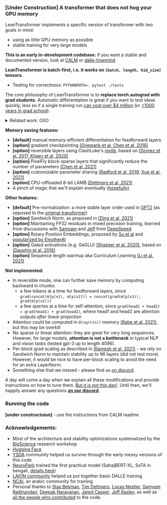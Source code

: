 ### [Under Construction] A transformer that does not hog your GPU memory

LeanTransformer implements a specific version of transformer with two goals in mind:
- using as little GPU memory as possible 
- stable training for very large models

__This is an early in-development codebase:__ if you want a stable and documented version, look at [CALM](https://github.com/NCAI-Research/CALM) or [dalle-hivemind](https://github.com/learning-at-home/dalle-hivemind).

**LeanTransformer is batch-first, i.e. it works on `[batch, length, hid_size]` tensors.**

- Testing for correctness: ```PYTHONPATH=. pytest ./tests```


The core philosophy of LeanTransformer is to __replace torch.autograd with grad students__. Automatic differentiation is
 great if you want to test ideas quickly, less so if a single training run [can cost over $4 million](https://lambdalabs.com/blog/demystifying-gpt-3/) (or [>1000 years in grad school](https://studyinrussia.ru/en/study-in-russia/cost-of-education-in-russia/)).

<details>
<summary>Related work: GSO</summary>

Our implementation partially replaces automatic differentiation with Grad Student Optimization (GSO) - a biologically inspired black box optimization algorithm.
In the past, GSO has seen widespread adoption thanks to its [strong theoretical foundations](https://phdcomics.com/comics/archive.php?comicid=1126)
and unparalleled [cost efficiency](https://phdcomics.com/comics.php?f=1338) (Chom et al).
Previous successfully applied GSO for [hyperparameter tuning](https://twitter.com/carlos_ciller/status/749976860411498496)
 and [natural language generation](https://phdcomics.com/comics/archive_print.php?comicid=1734).
To the best of our knowledge we are the first work to successfully
apply **distributed fault-tolerant GSO** for optimizing the memory footprint of transformers. We summarize our findings below:
</details>

__Memory saving features:__
- __[default]__ manual memory-efficient differentiation for feedforward layers
- __[option]__ gradient checkpointing [(Griewank et al, ](https://dl.acm.org/doi/10.1145/347837.347846) [Chen et al, 2016)](https://arxiv.org/pdf/1604.06174.pdf)
- __[option]__ reversible layers using ClashLuke's [revlib](https://github.com/clashluke/revlib), based on [(Gomez et al, 2017, ](https://proceedings.neurips.cc/paper/2017/file/f9be311e65d81a9ad8150a60844bb94c-Paper.pdf) [Kitaev et al, 2020)](https://arxiv.org/abs/2001.04451)
- __[option]__ PixelFly block-sparse layers that significantly reduce the number of parameters [(Chen et al, 2021)](https://arxiv.org/abs/2112.00029)
- __[option]__ customizable parameter sharing [(Radford et al, 2019,](https://arxiv.org/abs/1909.11942) [Xue et al, 2021)](https://arxiv.org/abs/2107.11817)
- __[option]__ CPU-offloaded 8-bit LAMB [(Dettmers et al, 2021)](https://arxiv.org/abs/2110.02861) 
- A pinch of magic that we'll explain eventually [(hopefully)](https://quotefancy.com/quote/39802/Mikhail-Bulgakov-Yes-man-is-mortal-but-that-would-be-only-half-the-trouble-The-worst-of)

__Other features:__
- __[default]__ Pre-normalization: a more stable layer order used in [GPT2](https://d4mucfpksywv.cloudfront.net/better-language-models/language_models_are_unsupervised_multitask_learners.pdf) (as opposed to the [original transformer](https://papers.nips.cc/paper/2017/hash/3f5ee243547dee91fbd053c1c4a845aa-Abstract.html))
- __[option]__ Sandwich Norm, as proposed in [(Ding et al, 2021)](https://arxiv.org/pdf/2105.13290.pdf)
- __[option]__ Maintaining FP32 residuals in mixed precision training, learned from discussions with [Samyam](https://www.microsoft.com/en-us/research/people/samyamr/) and [Jeff](https://www.microsoft.com/en-us/research/people/jerasley/) from [DeepSpeed](https://github.com/microsoft/DeepSpeed)
- __[option]__ Rotary Position Embeddings, proposed by [Su et al](https://arxiv.org/abs/2104.09864) and [popularized by EleutherAI](https://blog.eleuther.ai/rotary-embeddings/)
- __[option]__ Gated activations (e.g. GeGLU) [(Shazeer et al, 2020)](https://arxiv.org/abs/2002.05202), based on [(Dauphin et al, 2016)](https://arxiv.org/abs/1612.08083)
- __[option]__ Sequence length warmup aka Curriculum Learning [(Li et al, 2021)](https://arxiv.org/abs/2108.06084)

__Not implemented:__
- In reversible mode, one can further save memory by computing backward in chunks:
  - a few tokens at a time for feedforward layers, since `grad(concat(mlp(x1), mlp(x2))) = concat(grad(mlp(x1)), grad(mlp(x2)))`
  - a few queries at a time for self-attention, since `grad(head1 + head2) = grad(head1) + grad(head2)`, where head1 and head2 are attention outputs *after linear projection*
- Attention could be computed in `O(sqrt(n))` memory [(Rabe et al, 2021)](https://arxiv.org/abs/2112.05682), but this may be overkill
- No sparse or linear attention: they are great for very long sequences. However, for large models, **attention is not a bottleneck** in typical NLP and vision tasks (tested gpt-3 up to length 4096).
- Per-block grad scaling as described in [(Ramesh et al, 2021)](https://arxiv.org/pdf/2102.12092.pdf) - we rely on Sandwich Norm to maintain stability up to 96 layers (did not test more). However, it would be nice to 
  have per-block scaling to avoid the need for an extra LayerNorm.
- Something else that we missed - please find us [on discord](https://discord.gg/uGugx9zYvN).

A day will come a day when we explain all these modifications and provide instructions on how to tune them.
[But it is not this day!](https://youtu.be/3Ri0-fahanU?t=25). Until then, we'll happily answer any questions __[on our discord](https://discord.gg/uGugx9zYvN)__.

### Running the code
__[under constructuion]__ - use the instructions from CALM readme

### Acknowledgements:

- Most of the architecture and stability optimizations systematized by the [BigScience](https://bigscience.huggingface.co) research workshop
- [Hugging Face](huggingface.co) 
- [YSDA](https://github.com/yandexdataschool/) community helped us survive through the early messy versions of this code
- [NeuroPark](https://neuropark.co/) trained the first practical model (SahajBERT-XL, SoTA in bengali, [details here](https://arxiv.org/pdf/2106.10207.pdf))
- [LAION community](https://laion.ai/#top) helped us put together basic DALLE training
- [NCAI](https://github.com/NCAI-Research/CALM), an arabic community for training 
- Personal thanks to [Stas Bekman](https://github.com/stas00/), [Tim Dettmers](https://timdettmers.com), [Lucas Nestler](https://github.com/clashluke), [Samyam Rajbhandari](https://github.com/samyam), [Deepak Narayanan](https://deepakn94.github.io/), [Jared Casper](https://github.com/jaredcasper), [Jeff Rasley](http://rasley.io/), as well as [all the people who contributed](https://github.com/learning-at-home/lean_transformer/graphs/contributors) to the code.
